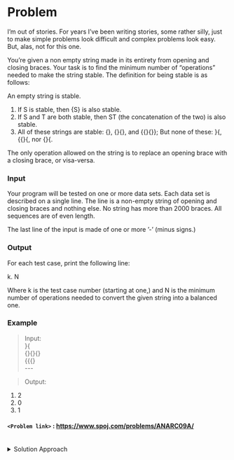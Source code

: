 # Problem
I’m out of stories. For years I’ve been writing stories, some rather silly, just to make simple problems look difficult and complex problems look easy. But, alas, not for this one.

You’re given a non empty string made in its entirety from opening and closing braces. Your task is to find the minimum number of “operations” needed to make the string stable. The definition for being stable is as follows:

An empty string is stable.
1. If S is stable, then {S} is also stable.
2. If S and T are both stable, then ST (the concatenation of the two) is also stable.
3. All of these strings are stable: {}, {}{}, and {{}{}}; But none of these: }{, {{}{, nor {}{.

The only operation allowed on the string is to replace an opening brace with a closing brace, or visa-versa.

### Input
Your program will be tested on one or more data sets. Each data set is described on a single line. The line is a non-empty string of opening and closing braces and nothing else. No string has more than 2000 braces. All sequences are of even length.

The last line of the input is made of one or more ’-’ (minus signs.)

### Output
For each test case, print the following line:

k. N

Where k is the test case number (starting at one,) and N is the minimum number of operations needed to convert the given string into a balanced one.

### Example
>Input:<br/>
}{<br/>
{}{}{}<br/>
{{{}<br/>
---<br/>

>Output:<br/>
1. 2<br/>
2. 0<br/>
3. 1<br/>

#### `<Problem link>` : <https://www.spoj.com/problems/ANARC09A/>
<br/>
<details>
  <summary>Solution Approach</summary>
  
  ######
  
  The ideal case, when we do not need to do an operation is when S<sub>i</sub> is `{` and S<sub>i+1</sub> is `}`.
  
  We will use a stack to store the brackets. While processing the string:
  - If Stack is not empty and bracket at the top of the stack is `{` and S<sub>i</sub> is `}`(Ideal Case) then we just pop the bracket from the top of the stack.
  - Else we push the bracket onto the stack.
  
  After Processing the string, we consider brackets inside stack in groups of two:
  - If the group comprises of: stack top = `{` and second of stack top = `}` which is `}{` during string processing then we add **2** to the ans as it requires two operations to make it stable.
  - else we add **1** to the ans since the other possibilities are `}}` and `{{`, both requiring only one operation to make it stable.
  
  ### References
  
  >https://www.quora.com/How-should-we-use-stacks-to-solve-the-Seinfeld-problem-in-SPOJ (Refer for solution without Using Stack [I Know Irony])<br/>
  
</details>
